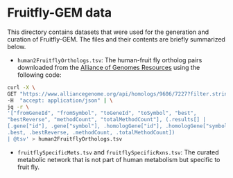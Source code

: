 # Fruitfly-GEM data

This directory contains datasets that were used for the generation and curation of Fruitfly-GEM. The files and their contents are briefly summarized below.


- `human2FruitflyOrthologs.tsv`: The human-fruit fly ortholog pairs downloaded from the [Alliance of Genomes Resources](https://www.alliancegenome.org) using the following code:
```bash
curl -X \
GET "https://www.alliancegenome.org/api/homologs/9606/7227?filter.stringency=stringent&limit=50000&page=1" \
-H  "accept: application/json" | \
jq -r \
'["fromGeneId", "fromSymbol", "toGeneId", "toSymbol", "best", 
"bestReverse", "methodCount", "totalMethodCount"], (.results[] | 
[.gene["id"], .gene["symbol"], .homologGene["id"], .homologGene["symbol"], 
.best, .bestReverse, .methodCount, .totalMethodCount]) 
| @tsv' > human2FruitflyOrthologs.tsv
```
- `fruitflySpecificMets.tsv` and `fruitflySpecificRxns.tsv`: The curated metabolic network that is not part of human metabolism but specific to fruit fly.


